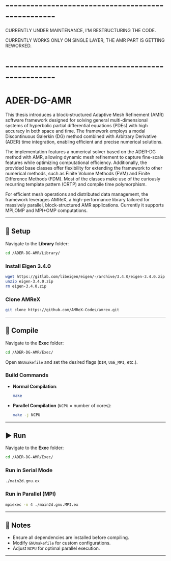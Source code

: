 # --------------------------------------------------
CURRENTLY UNDER MAINTENANCE, I'M RESTRUCTURING THE CODE.

CURRENTLY WORKS ONLY ON SINGLE LAYER, THE AMR PART IS GETTING REWORKED.
# --------------------------------------------------

# ADER-DG-AMR  

This thesis introduces a block-structured Adaptive Mesh Refinement (AMR) software framework designed for solving general multi-dimensional systems of hyperbolic partial differential equations (PDEs) with high accuracy in both space and time. The framework employs a modal Discontinuous Galerkin (DG) method combined with Arbitrary Derivative (ADER) time integration, enabling efficient and precise numerical solutions.

The implementation features a numerical solver based on the ADER-DG method with AMR, allowing dynamic mesh refinement to capture fine-scale features while optimizing computational efficiency. Additionally, the provided base classes offer flexibility for extending the framework to other numerical methods, such as Finite Volume Methods (FVM) and Finite Difference Methods (FDM). Most of the classes make use of the curiously recurring template pattern (CRTP) and compile time polymorphism.

For efficient mesh operations and distributed data management, the framework leverages AMReX, a high-performance library tailored for massively parallel, block-structured AMR applications. Currently it supports MPI,OMP and MPI+OMP computations.

---

## 🚀 **Setup**  

Navigate to the **Library** folder:  

```sh
cd /ADER-DG-AMR/Library/
```

### **Install Eigen 3.4.0**  

```sh
wget https://gitlab.com/libeigen/eigen/-/archive/3.4.0/eigen-3.4.0.zip
unzip eigen-3.4.0.zip
rm eigen-3.4.0.zip
```

### **Clone AMReX**  

```sh
git clone https://github.com/AMReX-Codes/amrex.git
```

---

## 🔧 **Compile**  

Navigate to the **Exec** folder:  

```sh
cd /ADER-DG-AMR/Exec/
```

Open `GNUmakefile` and set the desired flags (`DIM`, `USE_MPI`, etc.).  

### **Build Commands**  

- **Normal Compilation**:  

  ```sh
  make
  ```

- **Parallel Compilation** (`NCPU` = number of cores):  

  ```sh
  make -j NCPU
  ```

---

## ▶️ **Run**  

Navigate to the **Exec** folder:  

```sh
cd /ADER-DG-AMR/Exec/
```

### **Run in Serial Mode**  

```sh
./main2d.gnu.ex
```

### **Run in Parallel (MPI)**  

```sh
mpiexec -n 4 ./main2d.gnu.MPI.ex
```

---

## 📜 **Notes**  

- Ensure all dependencies are installed before compiling.  
- Modify `GNUmakefile` for custom configurations.  
- Adjust `NCPU` for optimal parallel execution.  

---
